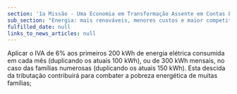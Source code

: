 ```yaml
---
section: '1a Missão - Uma Economia em Transformação Assente em Contas Equilibradas'
sub_section: "Energia: mais renováveis, menores custos e maior competitividade"
fulfilled_date: null
links_to_news_articles: null
---
```


Aplicar o IVA de 6% aos primeiros 200 kWh de energia elétrica consumida em cada mês (duplicando os atuais 100 kWh), ou de 300 kWh mensais, no caso das famílias numerosas (duplicando os atuais 150 kWh). Esta descida da tributação contribuirá para combater a pobreza energética de muitas famílias;